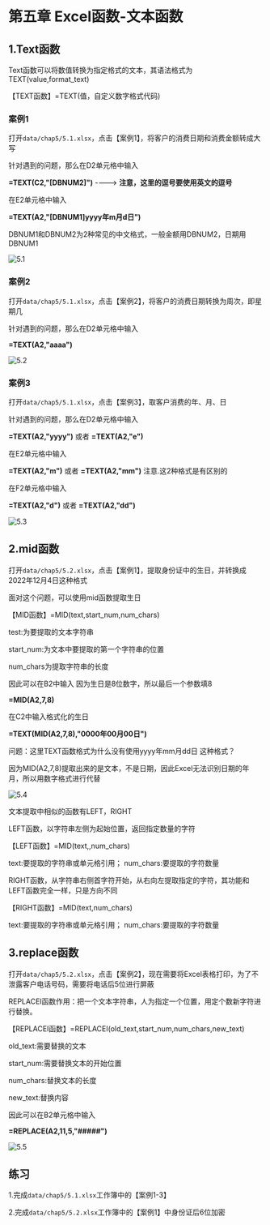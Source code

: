 # 第五章 Excel函数-文本函数

## 1.Text函数

Text函数可以将数值转换为指定格式的文本，其语法格式为TEXT(value,format_text)

【TEXT函数】=TEXT(值，自定义数字格式代码)

### 案例1

打开`data/chap5/5.1.xlsx`，点击【案例1】，将客户的消费日期和消费金额转成大写

针对遇到的问题，那么在D2单元格中输入

**=TEXT(C2,"[DBNUM2]")**            ----> **注意，这里的逗号要使用英文的逗号**

在E2单元格中输入

**=TEXT(A2,"[DBNUM1]yyyy年m月d日")**

DBNUM1和DBNUM2为2种常见的中文格式，一般金额用DBNUM2，日期用DBNUM1

![5.1](.\src\chap5\5.1.gif)

### 案例2

打开`data/chap5/5.1.xlsx`，点击【案例2】，将客户的消费日期转换为周次，即星期几

针对遇到的问题，那么在D2单元格中输入

**=TEXT(A2,"aaaa")**          

![5.2](.\src\chap5\5.2.gif)

### 案例3

打开`data/chap5/5.1.xlsx`，点击【案例3】，取客户消费的年、月、日

针对遇到的问题，那么在D2单元格中输入

**=TEXT(A2,"yyyy")**     或者 **=TEXT(A2,"e")** 

在E2单元格中输入

**=TEXT(A2,"m")**  或者 **=TEXT(A2,"mm")**         注意.这2种格式是有区别的

在F2单元格中输入

**=TEXT(A2,"d")**  或者 **=TEXT(A2,"dd")** 

![5.3](.\src\chap5\5.3.gif)

## 2.mid函数

打开`data/chap5/5.2.xlsx`，点击【案例1】，提取身份证中的生日，并转换成2022年12月4日这种格式

面对这个问题，可以使用mid函数提取生日

【MID函数】=MID(text,start_num,num_chars)

test:为要提取的文本字符串

start_num:为文本中要提取的第一个字符串的位置

num_chars为提取字符串的长度

因此可以在B2中输入 因为生日是8位数字，所以最后一个参数填8

**=MID(A2,7,8)**

在C2中输入格式化的生日

**=TEXT(MID(A2,7,8),"0000年00月00日")**

问题：这里TEXT函数格式为什么没有使用yyyy年mm月dd日 这种格式？

因为MID(A2,7,8)提取出来的是文本，不是日期，因此Excel无法识别日期的年月，所以用数字格式进行代替

![5.4](.\src\chap5\5.4.gif)

文本提取中相似的函数有LEFT，RIGHT

LEFT函数，以字符串左侧为起始位置，返回指定数量的字符

【LEFT函数】=MID(text,,num_chars)

text:要提取的字符串或单元格引用；
num_chars:要提取的字符数量

RIGHT函数，从字符串右侧首字符开始，从右向左提取指定的字符，其功能和LEFT函数完全一样，只是方向不同

【RIGHT函数】=MID(text,num_chars)

text:要提取的字符串或单元格引用；
num_chars:要提取的字符数量

## 3.replace函数

打开`data/chap5/5.2.xlsx`，点击【案例2】，现在需要将Excel表格打印，为了不泄露客户电话号码，需要将电话后5位进行屏蔽

REPLACEI函数作用：把一个文本字符串，人为指定一个位置，用定个数新字符进行替换。

【REPLACEI函数】=REPLACEI(old_text,start_num,num_chars,new_text)

old_text:需要替换的文本

start_num:需要替换文本的开始位置

num_chars:替换文本的长度

new_text:替换内容

因此可以在B2单元格中输入

**=REPLACE(A2,11,5,"#####")**

![5.5](.\src\chap5\5.5.gif)

## 练习

1.完成`data/chap5/5.1.xlsx`工作簿中的【案例1-3】

2.完成`data/chap5/5.2.xlsx`工作簿中的【案例1】中身份证后6位加密



